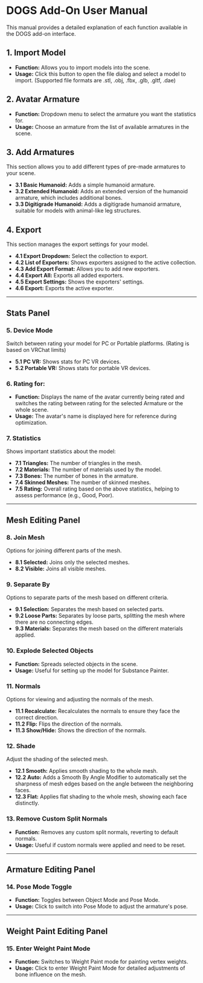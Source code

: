 # **DOGS Add-On User Manual**

This manual provides a detailed explanation of each function available in the DOGS add-on interface.

## **1. Import Model**
- **Function:** Allows you to import models into the scene.
- **Usage:** Click this button to open the file dialog and select a model to import. (Supported file formats are .stl, .obj, .fbx, .glb, .gltf, .dae)

## **2. Avatar Armature**
- **Function:** Dropdown menu to select the armature you want the statistics for.
- **Usage:** Choose an armature from the list of available armatures in the scene.

## **3. Add Armatures**
This section allows you to add different types of pre-made armatures to your scene.
- **3.1 Basic Humanoid:** Adds a simple humanoid armature.
- **3.2 Extended Humanoid:** Adds an extended version of the humanoid armature, which includes additional bones.
- **3.3 Digitigrade Humanoid:** Adds a digitigrade humanoid armature, suitable for models with animal-like leg structures.

## **4. Export**
This section manages the export settings for your model.
- **4.1 Export Dropdown:** Select the collection to export.
- **4.2 List of Exporters:** Shows exporters assigned to the active collection.
- **4.3 Add Export Format:** Allows you to add new exporters.
- **4.4 Export All:** Exports all added exporters.
- **4.5 Export Settings:** Shows the exporters' settings.
- **4.6 Export:** Exports the active exporter.

---

## **Stats Panel**

### **5. Device Mode**
Switch between rating your model for PC or Portable platforms. (Rating is based on VRChat limits)
- **5.1 PC VR:** Shows stats for PC VR devices.
- **5.2 Portable VR:** Shows stats for portable VR devices.

### **6. Rating for:**
- **Function:** Displays the name of the avatar currently being rated and switches the rating between rating for the selected Armature or the whole scene.
- **Usage:** The avatar's name is displayed here for reference during optimization.

### **7. Statistics**
Shows important statistics about the model:
- **7.1 Triangles:** The number of triangles in the mesh.
- **7.2 Materials:** The number of materials used by the model.
- **7.3 Bones:** The number of bones in the armature.
- **7.4 Skinned Meshes:** The number of skinned meshes.
- **7.5 Rating:** Overall rating based on the above statistics, helping to assess performance (e.g., Good, Poor).

---

## **Mesh Editing Panel**

### **8. Join Mesh**
Options for joining different parts of the mesh.
- **8.1 Selected:** Joins only the selected meshes.
- **8.2 Visible:** Joins all visible meshes.

### **9. Separate By**
Options to separate parts of the mesh based on different criteria.
- **9.1 Selection:** Separates the mesh based on selected parts.
- **9.2 Loose Parts:** Separates by loose parts, splitting the mesh where there are no connecting edges.
- **9.3 Materials:** Separates the mesh based on the different materials applied.

### **10. Explode Selected Objects**
- **Function:** Spreads selected objects in the scene.
- **Usage:** Useful for setting up the model for Substance Painter.

### **11. Normals**
Options for viewing and adjusting the normals of the mesh.
- **11.1 Recalculate:** Recalculates the normals to ensure they face the correct direction.
- **11.2 Flip:** Flips the direction of the normals.
- **11.3 Show/Hide:** Shows the direction of the normals.

### **12. Shade**
Adjust the shading of the selected mesh.
- **12.1 Smooth:** Applies smooth shading to the whole mesh.
- **12.2 Auto:** Adds a Smooth By Angle Modifier to automatically set the sharpness of mesh edges based on the angle between the neighboring faces.
- **12.3 Flat:** Applies flat shading to the whole mesh, showing each face distinctly.

### **13. Remove Custom Split Normals**
- **Function:** Removes any custom split normals, reverting to default normals.
- **Usage:** Useful if custom normals were applied and need to be reset.

---

## **Armature Editing Panel**

### **14. Pose Mode Toggle**
- **Function:** Toggles between Object Mode and Pose Mode.
- **Usage:** Click to switch into Pose Mode to adjust the armature's pose.

---

## **Weight Paint Editing Panel**

### **15. Enter Weight Paint Mode**
- **Function:** Switches to Weight Paint mode for painting vertex weights.
- **Usage:** Click to enter Weight Paint Mode for detailed adjustments of bone influence on the mesh.
